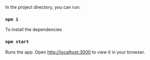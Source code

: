In the project directory, you can run:

### `npm i`

To install the dependencies
### `npm start`

Runs the app.
Open [http://localhost:3000](http://localhost:3000) to view it in your browser.
